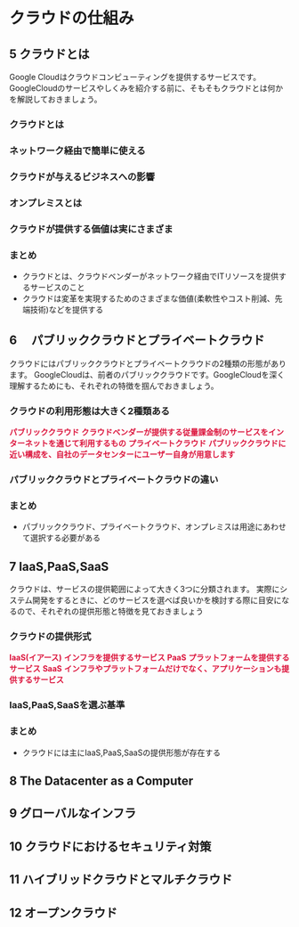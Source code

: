 # クラウドの仕組み

## 5 クラウドとは

Google Cloudはクラウドコンピューティングを提供するサービスです。
GoogleCloudのサービスやしくみを紹介する前に、そもそもクラウドとは何かを解説しておきましょう。

### クラウドとは

### ネットワーク経由で簡単に使える

### クラウドが与えるビジネスへの影響

### オンプレミスとは

### クラウドが提供する価値は実にさまざま

### まとめ

* クラウドとは、クラウドベンダーがネットワーク経由でITリソースを提供するサービスのこと
* クラウドは変革を実現するためのさまざまな価値(柔軟性やコスト削減、先端技術)などを提供する

## 6　 パブリッククラウドとプライベートクラウド

クラウドにはパブリッククラウドとプライベートクラウドの2種類の形態があります。
GoogleCloudは、前者のパブリッククラウドです。GoogleCloudを深く理解するためにも、それぞれの特徴を掴んでおきましょう。

### クラウドの利用形態は大きく2種類ある

<span style="color:crimson; font-weight:bold;">パブリッククラウド</span>
<span style="color:crimson; font-weight:bold;">クラウドベンダーが提供する従量課金制のサービスをインターネットを通じて利用するもの</span>
<span style="color:crimson; font-weight:bold;">プライベートクラウド</span>
<span style="color:crimson; font-weight:bold;">パブリッククラウドに近い構成を、自社のデータセンターにユーザー自身が用意します</span>

### パブリッククラウドとプライベートクラウドの違い


### まとめ

* パブリッククラウド、プライベートクラウド、オンプレミスは用途にあわせて選択する必要がある

## 7 IaaS,PaaS,SaaS

クラウドは、サービスの提供範囲によって大きく3つに分類されます。
実際にシステム開発をするときに、どのサービスを選べば良いかを検討する際に目安になるので、それぞれの提供形態と特徴を見ておきましょう

### クラウドの提供形式

<span style="color:crimson; font-weight:bold;">IaaS(イアース)</span>
<span style="color:crimson; font-weight:bold;">インフラを提供するサービス</span>
<span style="color:crimson; font-weight:bold;">PaaS</span>
<span style="color:crimson; font-weight:bold;">プラットフォームを提供するサービス</span>
<span style="color:crimson; font-weight:bold;">SaaS</span>
<span style="color:crimson; font-weight:bold;">インフラやプラットフォームだけでなく、アプリケーションも提供するサービス</span>

### IaaS,PaaS,SaaSを選ぶ基準

### まとめ

* クラウドには主にIaaS,PaaS,SaaSの提供形態が存在する

## 8 The Datacenter as a Computer



## 9 グローバルなインフラ

## 10 クラウドにおけるセキュリティ対策

## 11 ハイブリッドクラウドとマルチクラウド

## 12 オープンクラウド